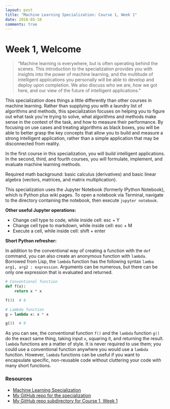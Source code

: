 ```yaml
---
layout: post
title: "Machine Learning Specialization: Course 1, Week 1"
date: 2018-05-10
comments: true
---
```


# Week 1, Welcome

>"Machine learning is everywhere, but is often operating behind the scenes. This introduction to the specialization provides you with insights into the power of machine learning, and the multitude of intelligent applications you personally will be able to develop and deploy upon completion. We also discuss who we are, how we got here, and our view of the future of intelligent applications."

This specialization does things a little differently than other courses in machine learning. Rather than supplying you with a laundry list of algorithms and methods, this specialization focuses on helping you to figure out what task you're trying to solve, what algorithms and methods make sense in the context of the task, and how to measure their performance. By focusing on use cases and treating algorithms as black boxes, you will be able to better grasp the key concepts that allow you to build and measure a strong intelligent application, rather than a simple application that may be disconnected from reality.  

In the first course in this specialization, you will build intelligent applications. In the second, third, and fourth courses, you will formulate, implement, and evaluate machine learning methods. 

Required math background: basic calculus (derivatives) and basic linear algebra (vectors, matrices, and matrix multiplication). 

This specialization uses the Jupyter Notebook (formerly IPython Notebook), which is Python plus wiki pages. To open a notebook via Terminal, navigate to the directory containing the notebook, then execute `jupyter notebook`.

**Other useful Jupyter operations:**

- Change cell type to code, while inside cell: esc + Y
- Change cell type to markdown, while inside cell: esc + M
- Execute a cell, while inside cell: shift + enter

**Short Python refresher:**

In addition to the conventional way of creating a function with the `def` command, you can also create an anonymous function with `lambda`. Borrowed from Lisp, the `lambda` function has the following syntax `lamba arg1, arg2 : expression`. Arguments can be numerous, but there can be only one expression that is evaluated and returned. 

```python
# Conventional function
def f(x):
    return x * x

f(3)  # 9

# Lambda function
g = lambda x: x * x

g(3)  # 9
```

As you can see, the conventional function `f()` and the `lambda` function `g()` do the exact same thing, taking input `x`, squaring it, and returning the result. `lambda` functions are a matter of style. It is never required to use them; you could use a conventional function anywhere you would use a `lambda` function. However, `lambda` functions can be useful if you want to encapsulate specific, non-reusable code without cluttering your code with many short functions.

### Resources 

- [Machine Learning Specialization](https://www.coursera.org/specializations/machine-learning)
- [My GitHub repo for the specialization](https://github.com/briennakh/machine-learning)
- [My GitHub repo subdirectory for Course 1, Week 1](https://github.com/briennakh/machine-learning/tree/master/1.%20Machine%20learning%20foundations%20-%20A%20case%20study%20approach/Week%201%2C%20Welcome)



